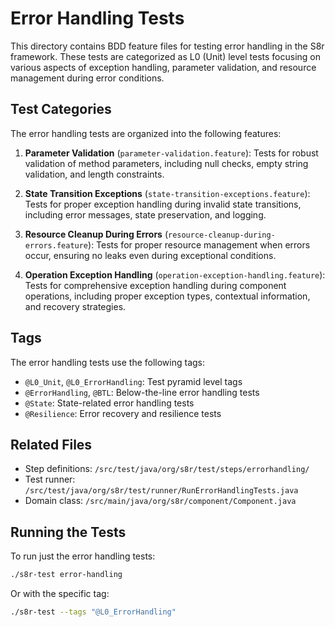 # Error Handling Tests

This directory contains BDD feature files for testing error handling in the S8r framework. These tests are categorized as L0 (Unit) level tests focusing on various aspects of exception handling, parameter validation, and resource management during error conditions.

## Test Categories

The error handling tests are organized into the following features:

1. **Parameter Validation** (`parameter-validation.feature`): Tests for robust validation of method parameters, including null checks, empty string validation, and length constraints.

2. **State Transition Exceptions** (`state-transition-exceptions.feature`): Tests for proper exception handling during invalid state transitions, including error messages, state preservation, and logging.

3. **Resource Cleanup During Errors** (`resource-cleanup-during-errors.feature`): Tests for proper resource management when errors occur, ensuring no leaks even during exceptional conditions.

4. **Operation Exception Handling** (`operation-exception-handling.feature`): Tests for comprehensive exception handling during component operations, including proper exception types, contextual information, and recovery strategies.

## Tags

The error handling tests use the following tags:

- `@L0_Unit`, `@L0_ErrorHandling`: Test pyramid level tags
- `@ErrorHandling`, `@BTL`: Below-the-line error handling tests
- `@State`: State-related error handling tests
- `@Resilience`: Error recovery and resilience tests

## Related Files

- Step definitions: `/src/test/java/org/s8r/test/steps/errorhandling/`
- Test runner: `/src/test/java/org/s8r/test/runner/RunErrorHandlingTests.java`
- Domain class: `/src/main/java/org/s8r/component/Component.java`

## Running the Tests

To run just the error handling tests:

```bash
./s8r-test error-handling
```

Or with the specific tag:

```bash
./s8r-test --tags "@L0_ErrorHandling"
```